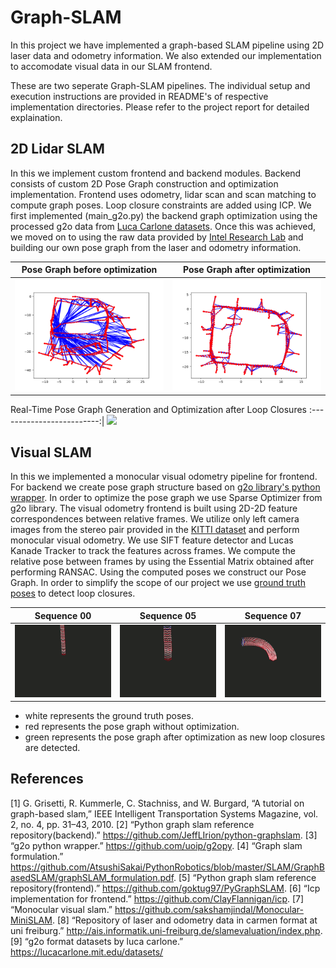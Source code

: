 # Graph-SLAM

In this project we have implemented a graph-based SLAM pipeline using 2D laser data and odometry information. We also extended our implementation to accomodate visual data in our SLAM frontend.

These are two seperate Graph-SLAM pipelines. The individual setup and execution instructions are provided in README's of respective implementation directories. Please refer to the project report for detailed explaination.

## 2D Lidar SLAM
In this we implement custom frontend and backend modules. Backend consists of custom 2D Pose Graph construction and optimization implementation. Frontend uses odometry, lidar scan and scan matching to compute graph poses. Loop closure constraints are added using ICP. We first implemented (main_g2o.py) the backend graph optimization using the processed g2o data from [Luca Carlone datasets](https://lucacarlone.mit.edu/datasets/). Once this was achieved, we moved on to using the raw data provided by [Intel Research Lab](http://ais.informatik.uni-freiburg.de/slamevaluation/datasets.php) and building our own pose graph from the laser and odometry information.

Pose Graph before optimization |  Pose Graph after optimization
:-------------------------:|:-------------------------:
![](2d_lidar_slam/results/graph_optimization/Before_INTEL.png)  |  ![](2d_lidar_slam/results/graph_optimization/After_INTEL.png)

Real-Time Pose Graph Generation and Optimization after Loop Closures
:-------------------------:|
![](2d_lidar_slam/results/slam_intel_3700.gif)

## Visual SLAM

In this we implemented a monocular visual odometry pipeline for frontend. For backend we create pose graph structure based on [g2o library's python wrapper](https://github.com/uoip/g2opy). In order to optimize the pose graph we use Sparse Optimizer from g2o library. The visual odometry frontend is built using 2D-2D feature correspondences between relative frames. We utilize only left camera images from the stereo pair provided in the [KITTI dataset](http://www.cvlibs.net/datasets/kitti/eval_odometry.php) and perform monocular visual odometry. We use SIFT feature detector and Lucas Kanade Tracker to track the features across frames. We compute the relative pose between frames by using the Essential Matrix obtained after performing RANSAC. Using the computed poses we construct our Pose Graph. In order to simplify the scope of our project we use [ground truth poses](http://www.cvlibs.net/datasets/kitti/eval_odometry.php) to detect loop closures.

Sequence 00 | Sequence 05 | Sequence 07
:----------:|:-----------:|:-----------:
![](visual_slam/data/sequence00.gif) | ![](visual_slam/data/sequence05.gif)| ![](visual_slam/data/sequence07.gif)
- white represents the ground truth poses.
- red represents the pose graph without optimization.
- green represents the pose graph after optimization as new loop closures are detected.

## References

[1] G. Grisetti, R. Kummerle, C. Stachniss, and W. Burgard, “A tutorial on graph-based slam,” IEEE Intelligent Transportation Systems Magazine, vol. 2, no. 4, pp. 31–43, 2010.
[2] “Python graph slam reference repository(backend).” https://github.com/JeffLIrion/python-graphslam.
[3] “g2o python wrapper.” https://github.com/uoip/g2opy.
[4] “Graph slam formulation.” https://github.com/AtsushiSakai/PythonRobotics/blob/master/SLAM/GraphBasedSLAM/graphSLAM_formulation.pdf.
[5] “Python graph slam reference repository(frontend).” https://github.com/goktug97/PyGraphSLAM.
[6] “Icp implementation for frontend.” https://github.com/ClayFlannigan/icp.
[7] “Monocular visual slam.” https://github.com/sakshamjindal/Monocular-MiniSLAM.
[8] “Repository of laser and odometry data in carmen format at uni freiburg.” http://ais.informatik.uni-freiburg.de/slamevaluation/index.php.
[9] “g2o format datasets by luca carlone.” https://lucacarlone.mit.edu/datasets/
